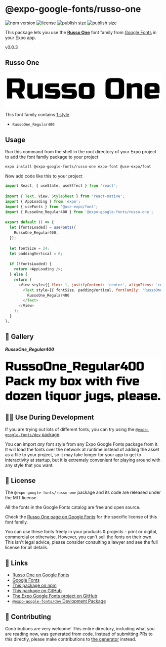 # @expo-google-fonts/russo-one

![npm version](https://flat.badgen.net/npm/v/@expo-google-fonts/russo-one)
![license](https://flat.badgen.net/github/license/expo/google-fonts)
![publish size](https://flat.badgen.net/packagephobia/install/@expo-google-fonts/russo-one)
![publish size](https://flat.badgen.net/packagephobia/publish/@expo-google-fonts/russo-one)

This package lets you use the [**Russo One**](https://fonts.google.com/specimen/Russo+One) font family from [Google Fonts](https://fonts.google.com/) in your Expo app.

v0.0.3

## Russo One

![Russo One](./font-family.png)

This font family contains [1 style](#-gallery).

- `RussoOne_Regular400`

## Usage

Run this command from the shell in the root directory of your Expo project to add the font family package to your project
```sh
expo install @expo-google-fonts/russo-one expo-font @use-expo/font
```

Now add code like this to your project
```js
import React, { useState, useEffect } from 'react';

import { Text, View, StyleSheet } from 'react-native';
import { AppLoading } from 'expo';
import { useFonts } from '@use-expo/font';
import { RussoOne_Regular400 } from '@expo-google-fonts/russo-one';

export default () => {
  let [fontsLoaded] = useFonts({
    RussoOne_Regular400,
  });

  let fontSize = 24;
  let paddingVertical = 6;

  if (!fontsLoaded) {
    return <AppLoading />;
  } else {
    return (
      <View style={{ flex: 1, justifyContent: 'center', alignItems: 'center' }}>
        <Text style={{ fontSize, paddingVertical, fontFamily: 'RussoOne_Regular400' }}>
          RussoOne_Regular400
        </Text>
      </View>
    );
  }
};

```

## 🔡 Gallery

##### RussoOne_Regular400
![RussoOne_Regular400](./42938246c94ba396145f46606ca60fd6409d6626953609dbd587a50757963337.ttf.png)


## 👩‍💻 Use During Development

If you are trying out lots of different fonts, you can try using the [`@expo-google-fonts/dev` package](https://github.com/expo/google-fonts/tree/master/font-packages/dev#readme).

You can import *any* font style from any Expo Google Fonts package from it. It will load the fonts
over the network at runtime instead of adding the asset as a file to your project, so it may take longer
for your app to get to interactivity at startup, but it is extremely convenient
for playing around with any style that you want.

## 📖 License

The `@expo-google-fonts/russo-one` package and its code are released under the MIT license.

All the fonts in the Google Fonts catalog are free and open source.

Check the [Russo One page on Google Fonts](https://fonts.google.com/specimen/Russo+One) for the specific license of this font family.

You can use these fonts freely in your products & projects - print or digital, commercial or otherwise. However, you can't sell the fonts on their own. This isn't legal advice, please consider consulting a lawyer and see the full license for all details.

## 🔗 Links

- [Russo One on Google Fonts](https://fonts.google.com/specimen/Russo+One)
- [Google Fonts](https://fonts.google.com/)
- [This package on npm](https://www.npmjs.com/package/@expo-google-fonts/russo-one)
- [This package on GitHub](https://github.com/expo/google-fonts/tree/master/font-packages/russo-one)
- [The Expo Google Fonts project on GitHub](https://github.com/expo/google-fonts)
- [`@expo-google-fonts/dev` Devlopment Package](https://github.com/expo/google-fonts/tree/master/font-packages/dev)


## 🤝 Contributing

Contributions are very welcome! This entire directory, including what you are reading now, was generated from code. Instead of submitting PRs to this directly, please make contributions to [the generator](https://github.com/expo/google-fonts/tree/master/packages/generator) instead.
